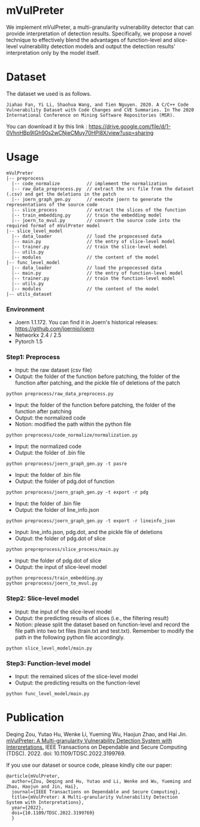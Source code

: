 # mVulPreter
We implement mVulPreter, a multi-granularity vulnerability detector that can provide interpretation of detection results. 
Specifically, we propose a novel technique to effectively blend the advantages of function-level and slice-level vulnerability detection models and output the detection results' interpretation only by the model itself. 

# Dataset
The dataset we used is as follows.

```
Jiahao Fan, Yi Li, Shaohua Wang, and Tien Nguyen. 2020. A C/C++ Code Vulnerability Dataset with Code Changes and CVE Summaries. In The 2020 International Conference on Mining Software Repositories (MSR). 
```

You can download it by this link : https://drive.google.com/file/d/1-0VhnHBp9IGh90s2wCNjeCMuy70HPl8X/view?usp=sharing


# Usage
```shell  
mVulPreter 
|-- preprocess        
  |-- code_normalize          // implement the normalization
  |-- raw_data_preprocess.py  // extract the src file from the dataset (.csv) and get the deletions in the patch
  |-- joern_graph_gen.py      // execute joern to generate the representations of the source code
  |-- slice_process           // extract the slices of the function
  |-- train_embedding.py      // train the embedding model 
  |-- joern_to_mvul.py        // convert the source code into the required format of mVulPreter model
|-- slice_level_model 
  |-- data_loader             // load the propocessed data
  |-- main.py                 // the entry of slice-level model
  |-- trainer.py              // train the slice-level model
  |-- utils.py                
  |-- modules                 // the content of the model
|-- func_level_model  
  |-- data_loader             // load the propocessed data
  |-- main.py                 // the entry of function-level model
  |-- trainer.py              // train the function-level model
  |-- utils.py                
  |-- modules                 // the content of the model
|-- utils_dataset     
```
### Environment
- Joern 1.1.172.
You can find it in Joern's historical releases:  https://github.com/joernio/joern
- Networkx 2.4 / 2.5
- Pytorch 1.5

### Step1: Preprocess
- Input:  the raw dataset (csv file)
- Output: the folder of the function before patching, the folder of the function after patching, and the pickle file of deletions of the patch
```
python preprocess/raw_data_preprocess.py
```

- Input:  the folder of the function before patching, the folder of the function after patching
- Output: the normalized code
- Notion: modified the path within the python file
```
python preprocess/code_normalize/normalization.py
```

- Input: the normalized code
- Output: the folder of .bin file
```
python preprocess/joern_graph_gen.py -t pasre
```
- Input: the folder of .bin file
- Output: the folder of pdg.dot of function
```
python preprocess/joern_graph_gen.py -t export -r pdg
```
- Input: the folder of .bin file
- Output: the folder of line_info.json
```
python preprocess/joern_graph_gen.py -t export -r lineinfo_json
```
- Input: line_info.json, pdg.dot, and the pickle file of deletions
- Output: the folder of pdg.dot of slice
```
python prepreprocess/slice_process/main.py
```
- Input: the folder of pdg.dot of slice
- Output: the input of slice-level model
```
python preprocess/train_embedding.py
python preprocess/joern_to_mvul.py
```

### Step2: Slice-level model 
- Input: the input of the slice-level model
- Output: the predicting results of slices (i.e., the filtering result)
- Notion: please split the dataset based on function-level and record the file path into two txt files (train.txt and test.txt). Remember to modify the path in the following python file accordingly.
```
python slice_level_model/main.py
```

### Step3: Function-level model 
- Input: the remained slices of the slice-level model
- Output: the predicting results on the function-level

```
python func_level_model/main.py
```

# Publication
Deqing Zou, Yutao Hu, Wenke Li, Yueming Wu, Haojun Zhao, and Hai Jin. [mVulPreter: A Multi-granularity Vulnerability Detection System with Interpretations.](https://ieeexplore.ieee.org/stamp/stamp.jsp?tp=&arnumber=9864301) IEEE Transactions on Dependable and Secure Computing (TDSC). 2022. doi: 10.1109/TDSC.2022.3199769.

If you use our dataset or source code, please kindly cite our paper:

```
@article{mVulPreter,
  author={Zou, Deqing and Hu, Yutao and Li, Wenke and Wu, Yueming and Zhao, Haojun and Jin, Hai},
  journal={IEEE Transactions on Dependable and Secure Computing},
  title={mVulPreter: A Multi-granularity Vulnerability Detection System with Interpretations}, 
  year={2022},
  doi={10.1109/TDSC.2022.3199769}
  }
 
